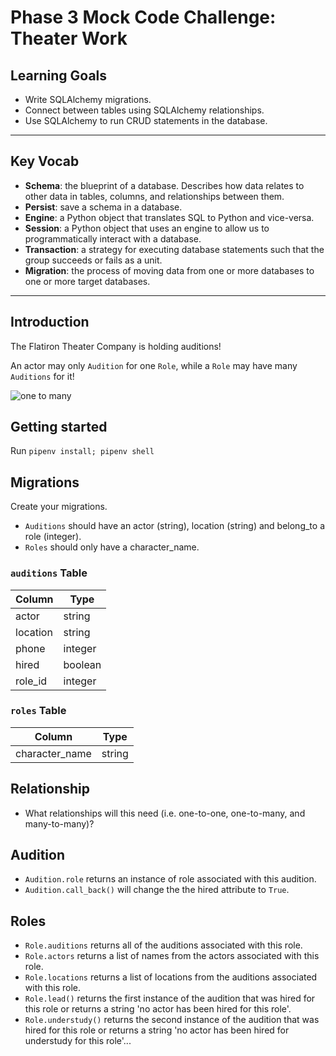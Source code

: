 # Phase 3 Mock Code Challenge: Theater Work

## Learning Goals

- Write SQLAlchemy migrations.
- Connect between tables using SQLAlchemy relationships.
- Use SQLAlchemy to run CRUD statements in the database.

***

## Key Vocab

- **Schema**: the blueprint of a database. Describes how data relates to other
  data in tables, columns, and relationships between them.
- **Persist**: save a schema in a database.
- **Engine**: a Python object that translates SQL to Python and vice-versa.
- **Session**: a Python object that uses an engine to allow us to
  programmatically interact with a database.
- **Transaction**: a strategy for executing database statements such that
  the group succeeds or fails as a unit.
- **Migration**: the process of moving data from one or more databases to one
  or more target databases.
  
***

## Introduction

The Flatiron Theater Company is holding auditions!

An actor may only `Audition` for one `Role`, while a `Role` may have many
`Auditions` for it!

![one to many](https://curriculum-content.s3.amazonaws.com/phase-3/active-record-theater-work/one_to_many.png)

## Getting started

Run `pipenv install; pipenv shell`

## Migrations

Create your migrations.

- `Auditions` should have an actor (string), location (string) and belong_to a
  role (integer).
- `Roles` should only have a character_name.

### `auditions` Table

| Column | Type |
| --- | --- |
| actor | string |
| location | string |
| phone | integer |
| hired | boolean |
| role_id | integer |

### `roles` Table

| Column | Type |
| --- | --- |
| character_name | string |
  
## Relationship

- What relationships will this need (i.e. one-to-one, one-to-many, and
  many-to-many)?

## Audition

- `Audition.role` returns an instance of role associated with this audition.
- `Audition.call_back()` will change the the hired attribute to `True`.

## Roles

- `Role.auditions` returns all of the auditions associated with this role.
- `Role.actors` returns a list of names from the actors associated with this
  role.
- `Role.locations` returns a list of locations from the auditions associated
  with this role.
- `Role.lead()` returns the first instance of the audition that was hired for
  this role or returns a string 'no actor has been hired for this role'.
- `Role.understudy()` returns the second instance of the audition that was hired
  for this role or returns a string 'no actor has been hired for understudy for
  this role'...
